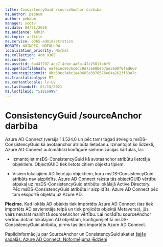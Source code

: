 ```yaml
---
title: ConsistencyGuid /sourceAnchor darbība
ms.author: pebaum
author: pebaum
manager: scotv
ms.date: 04/21/2020
ms.audience: Admin
ms.topic: article
ms.service: o365-administration
ROBOTS: NOINDEX, NOFOLLOW
localization_priority: Normal
ms.collection: Adm_O365
ms.custom: ''
ms.assetid: 6a44f797-acc7-4cbe-aa5a-47e2581fabf5
ms.openlocfilehash: eafe1ec9636cddc9d73a88beb7ae3ad9f6fad660
ms.sourcegitcommit: 8bc60ec34bc1e40685e3976576e04a2623f63a7c
ms.translationtype: MT
ms.contentlocale: lv-LV
ms.lasthandoff: 04/15/2021
ms.locfileid: "51816999"
---
```

# <a name="consistencyguid--sourceanchor-behavior"></a>ConsistencyGuid /sourceAnchor darbība

Azure AD Connect (versija 1.1.524.0 un pēc tam) tagad atvieglo msDS-ConsistencyGuid kā avotaanchor atribūta lietošanu. Izmantojot šo līdzekli, Azure AD Connect automātiski konfigurē sinhronizācijas kārtulas, lai:
  
- Izmantojiet msDS-ConsistencyGuid kā avotaanchor atribūtu lietotāja objektiem. ObjectGUID tiek lietots citiem objektu tipiem.
    
- Visiem lokālajiem AD lietotāju objektiem, kuru msDS-ConsistencyGuid atribūts nav aizpildīts, Azure AD Connect raksta tās objectGUID vērtību atpakaļ uz msDS-ConsistencyGuid atribūtu lokālajā Active Directory. Pēc msDS-ConsistencyGuid atribūta ir aizpildīts, Azure AD Connect pēc tam eksportē objektu uz Azure AD.
    
 **Piezīme.** Kad lokāls AD objekts tiek importēts Azure AD Connect (tas tiek importēts AD savienotāja telpā un tiek projicēts objektā Metaverse), jūs vairs nevarat mainīt tā sourceAnchor vērtību. Lai norādītu sourceAnchor vērtību dotam lokālajam AD objektam, konfigurējiet tā msDS-ConsistencyGuid atribūtu, pirms tas tiek importēts Azure AD Connect. 
  
Papildinformāciju par SourceAnchor un ConsistencyGuid skatiet [šajās sadaļās: Azure AD Connect: Noformējuma jēdzieni](https://docs.microsoft.com/azure/active-directory/connect/active-directory-aadconnect-design-concepts)
  

